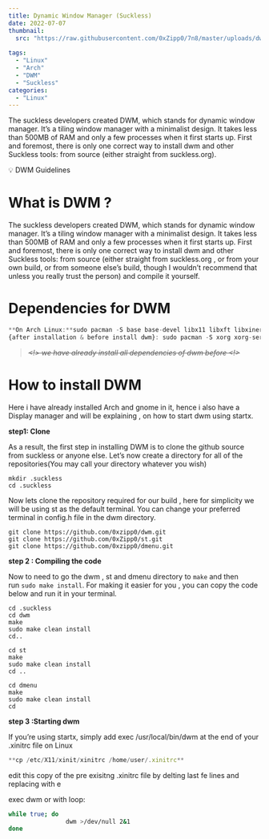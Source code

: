 ```yaml
---
title: Dynamic Window Manager (Suckless)
date: 2022-07-07
thumbnail:
  src: "https://raw.githubusercontent.com/0xZipp0/7n8/master/uploads/dwm.jpeg"
  
tags:
  - "Linux"
  - "Arch"
  - "DWM"
  - "Suckless"
categories:
  - "Linux"
---
```


The suckless developers created DWM, which stands for dynamic window manager. It’s a tiling window manager with a minimalist design. It takes less than 500MB of RAM and only a few processes when it first starts up. First and foremost, there is only one correct way to install dwm and other Suckless tools: from source (either straight from suckless.org).

<!--more-->

<aside>
💡 DWM Guidelines

</aside>

# **What is DWM ?**

The suckless developers created DWM, which stands for dynamic window manager. It’s a tiling window manager with a minimalist design. It takes less than 500MB of RAM and only a few processes when it first starts up. First and foremost, there is only one correct way to install dwm and other Suckless tools: from source (either straight from suckless.org , or from your own build, or from someone else’s build, though I wouldn’t recommend that unless you really trust the person) and compile it yourself.

# **Dependencies for DWM**

```jsx
**On Arch Linux:**sudo pacman -S base base-devel libx11 libxft libxinerama freetype2 fontconfig
{after installation & before install dwm}: sudo pacman -S xorg xorg-server xorg-apps xorg-xinit xclip
```

> ~~*<!> we have already install all dependencies of dwm before <!>*~~
> 

# **How to install DWM**

Here i have already installed Arch and gnome in it, hence i also have a Display manager and will be explaining , on how to start dwm using startx.

**step1: Clone**

As a result, the first step in installing DWM is to clone the github source from suckless or anyone else. Let’s now create a directory for all of the repositories(You may call your directory whatever you wish)

```
mkdir .suckless
cd .suckless
```

Now lets clone the repository required for our build , here for simplicity we will be using st as the default terminal. You can change your preferred terminal in config.h file in the dwm directory.

```
git clone https://github.com/0xzipp0/dwm.git
git clone https://github.com/0xZipp0/st.git
git clone https://github.com/0xzipp0/dmenu.git
```

**step 2 : Compiling the code**

Now to need to go the dwm , st and dmenu directory to `make` and then run `sudo make install`. For making it easier for you , you can copy the code below and run it in your terminal.

```
cd .suckless
cd dwm
make
sudo make clean install
cd..

cd st
make
sudo make clean install
cd ..

cd dmenu
make
sudo make clean install
cd
```

**step 3 :Starting dwm**

If you’re using startx, simply add exec /usr/local/bin/dwm at the end of your .xinitrc file on Linux

```jsx
**cp /etc/X11/xinit/xinitrc /home/user/.xinitrc** 
```

edit this copy of the pre exisitng .xinitrc file by delting last fe lines and replacing with e

exec dwm or with loop:

```bash
while true; do
				dwm >/dev/null 2&1
done
```